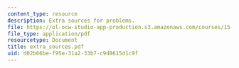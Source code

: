 ```yaml
---
content_type: resource
description: Extra sources for problems.
file: https://ol-ocw-studio-app-production.s3.amazonaws.com/courses/15-010-economic-analysis-for-business-decisions-fall-2004/d02b66bef95e31a233b7c9d8615d1c9f_extra_sources.pdf
file_type: application/pdf
resourcetype: Document
title: extra_sources.pdf
uid: d02b66be-f95e-31a2-33b7-c9d8615d1c9f
---
```

